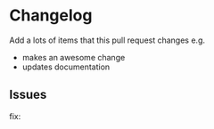 # Changelog

Add a lots of items that this pull request changes
e.g.

- makes an awesome change
- updates documentation

## Issues

fix: <issue that PR fixes>
